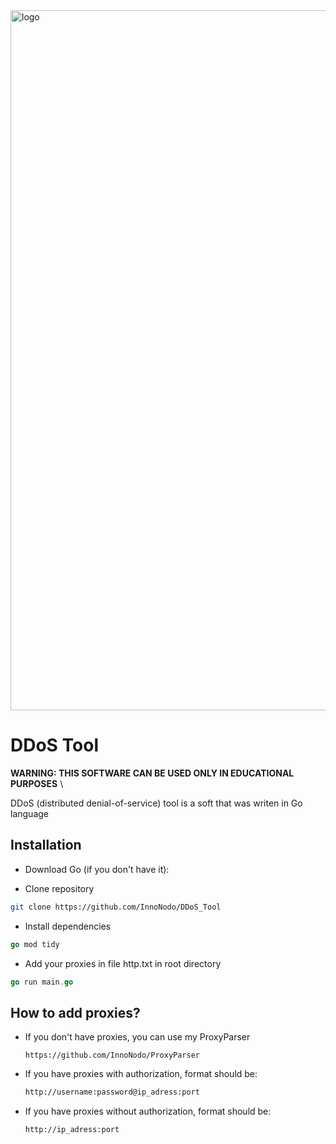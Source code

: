 <img width="1120" alt="logo" src="https://github.com/user-attachments/assets/cb2a9585-4063-4421-aae8-ec517ad6e779" />

# DDoS Tool

**WARNING: THIS SOFTWARE CAN BE USED ONLY IN EDUCATIONAL PURPOSES** \

DDoS (distributed denial-of-service) tool is a soft that was writen in Go language



## Installation

* Download Go (if you don't have it):

* Clone repository
```bash
git clone https://github.com/InnoNodo/DDoS_Tool
```
* Install dependencies
```go
go mod tidy
```
* Add your proxies in file http.txt in root directory

```go
go run main.go
```

## How to add proxies?

* If you don't have proxies, you can use my ProxyParser

  ```link
  https://github.com/InnoNodo/ProxyParser
  ```

* If you have proxies with authorization, format should be:

  ```bash
  http://username:password@ip_adress:port
  ```

* If you have proxies without authorization, format should be:

  ```bash
  http://ip_adress:port
  ```
